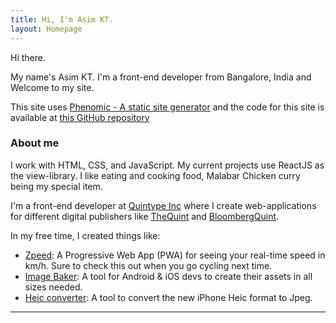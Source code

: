 ```yaml
---
title: Hi, I'm Asim KT.
layout: Homepage
---
```


Hi there.

My name's Asim KT. I'm a front-end developer from Bangalore, India and Welcome to my site.

This site uses [Phenomic - A static site generator](https://phenomic.io/) and the code for this site is available at
[this GitHub repository](https://github.com/asimkt/portfolio)

<h3>About me</h3>

I work with HTML, CSS, and JavaScript. My current projects use ReactJS as the view-library.
I like eating and cooking food, Malabar Chicken curry being my special item.

I'm a front-end developer at [Quintype Inc](http://quintype.com/) where I create web-applications for different digital publishers like
[TheQuint](http://thequint.com/) and [BloombergQuint](http://bloombergquint.com/).

In my free time, I created things like:

* [Zpeed](zpeed.in): A Progressive Web App (PWA) for seeing your real-time speed in km/h. Sure to check this out when you go cycling next time.
* [Image Baker](img-bak.in): A tool for Android & iOS devs to create their assets in all sizes needed.
* [Heic converter](converter.asimkt.com): A tool to convert the new iPhone Heic format to Jpeg.

---

